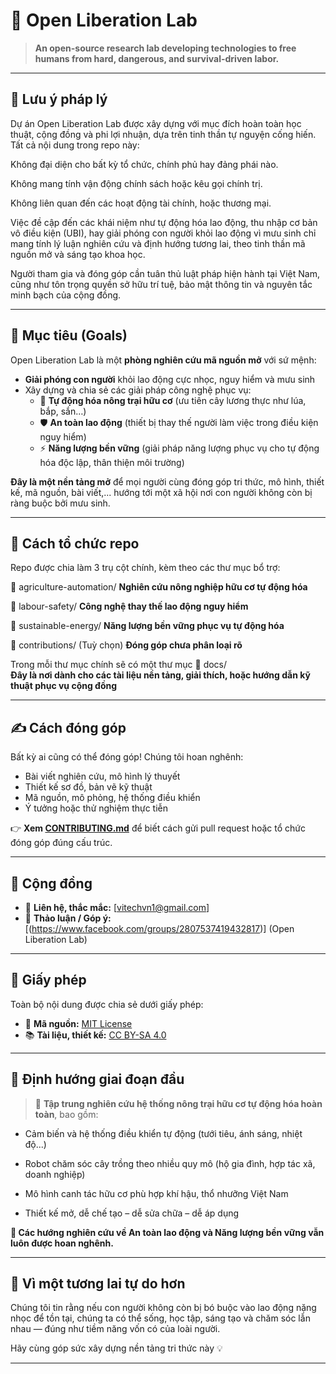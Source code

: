 # 🧠 Open Liberation Lab

> **An open-source research lab developing technologies to free humans from hard, dangerous, and survival-driven labor.**

---

## 📜 Lưu ý pháp lý
Dự án Open Liberation Lab được xây dựng với mục đích hoàn toàn học thuật, cộng đồng và phi lợi nhuận, dựa trên tinh thần tự nguyện cống hiến. Tất cả nội dung trong repo này:

Không đại diện cho bất kỳ tổ chức, chính phủ hay đảng phái nào.

Không mang tính vận động chính sách hoặc kêu gọi chính trị.

Không liên quan đến các hoạt động tài chính, hoặc thương mại.

Việc đề cập đến các khái niệm như tự động hóa lao động, thu nhập cơ bản vô điều kiện (UBI), hay giải phóng con người khỏi lao động vì mưu sinh chỉ mang tính lý luận nghiên cứu và định hướng tương lai, theo tinh thần mã nguồn mở và sáng tạo khoa học.

Người tham gia và đóng góp cần tuân thủ luật pháp hiện hành tại Việt Nam, cũng như tôn trọng quyền sở hữu trí tuệ, bảo mật thông tin và nguyên tắc minh bạch của cộng đồng.

---


## 🌱 Mục tiêu (Goals)

Open Liberation Lab là một **phòng nghiên cứu mã nguồn mở** với sứ mệnh:

- **Giải phóng con người** khỏi lao động cực nhọc, nguy hiểm và mưu sinh
- Xây dựng và chia sẻ các giải pháp công nghệ phục vụ:
  - 🌾 **Tự động hóa nông trại hữu cơ** (ưu tiên cây lương thực như lúa, bắp, sắn…)
  - 🛡️ **An toàn lao động** (thiết bị thay thế người làm việc trong điều kiện nguy hiểm)
  - ⚡ **Năng lượng bền vững** (giải pháp năng lượng phục vụ cho tự động hóa độc lập, thân thiện môi trường)

**Đây là một nền tảng mở** để mọi người cùng đóng góp tri thức, mô hình, thiết kế, mã nguồn, bài viết,... hướng tới một xã hội nơi con người không còn bị ràng buộc bởi mưu sinh.

---

## 🔧 Cách tổ chức repo

Repo được chia làm 3 trụ cột chính, kèm theo các thư mục bổ trợ:

📁 agriculture-automation/	   **Nghiên cứu nông nghiệp hữu cơ tự động hóa**

📁 labour-safety/	             **Công nghệ thay thế lao động nguy hiểm**

📁 sustainable-energy/	       **Năng lượng bền vững phục vụ tự động hóa**

📁 contributions/	(Tuỳ chọn)   **Đóng góp chưa phân loại rõ**

Trong mỗi thư mục chính sẽ có một thư mục 📁 docs/	                    
**Đây là nơi dành cho các tài liệu nền tảng, giải thích, hoặc hướng dẫn kỹ thuật phục vụ cộng đồng**

---

## ✍️ Cách đóng góp

Bất kỳ ai cũng có thể đóng góp! Chúng tôi hoan nghênh:

- Bài viết nghiên cứu, mô hình lý thuyết
- Thiết kế sơ đồ, bản vẽ kỹ thuật
- Mã nguồn, mô phỏng, hệ thống điều khiển
- Ý tưởng hoặc thử nghiệm thực tiễn

👉 **Xem [CONTRIBUTING.md](./CONTRIBUTING.md)** để biết cách gửi pull request hoặc tổ chức đóng góp đúng cấu trúc.

---

## 💬 Cộng đồng

- 📩 **Liên hệ, thắc mắc:** [vitechvn1@gmail.com]
- 💬 **Thảo luận / Góp ý:** [(https://www.facebook.com/groups/2807537419432817)]  (Open Liberation Lab)

---

## 📜 Giấy phép

Toàn bộ nội dung được chia sẻ dưới giấy phép:

- 📄 **Mã nguồn:** [MIT License](./LICENSE)  
- 📚 **Tài liệu, thiết kế:** [CC BY-SA 4.0](https://creativecommons.org/licenses/by-sa/4.0/)

---

## 🚀 Định hướng giai đoạn đầu

> 🎯 **Tập trung nghiên cứu hệ thống nông trại hữu cơ tự động hóa hoàn toàn**, bao gồm:
- Cảm biến và hệ thống điều khiển tự động (tưới tiêu, ánh sáng, nhiệt độ...)

- Robot chăm sóc cây trồng theo nhiều quy mô (hộ gia đình, hợp tác xã, doanh nghiệp)

- Mô hình canh tác hữu cơ phù hợp khí hậu, thổ nhưỡng Việt Nam

- Thiết kế mở, dễ chế tạo – dễ sửa chữa – dễ áp dụng

**🔧 Các hướng nghiên cứu về An toàn lao động và Năng lượng bền vững vẫn luôn được hoan nghênh.**

---



## 🙌 Vì một tương lai tự do hơn

Chúng tôi tin rằng nếu con người không còn bị bó buộc vào lao động nặng nhọc để tồn tại, chúng ta có thể sống, học tập, sáng tạo và chăm sóc lẫn nhau — đúng như tiềm năng vốn có của loài người.

Hãy cùng góp sức xây dựng nền tảng tri thức này 💡

---
